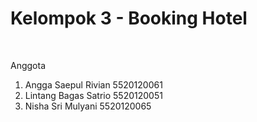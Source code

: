 <h1>Kelompok 3 - Booking Hotel</h1> <br>

Anggota <br>
1. Angga Saepul Rivian   5520120061 <br>
2. Lintang Bagas Satrio  5520120051 <br>
3. Nisha Sri Mulyani     5520120065 <br>
